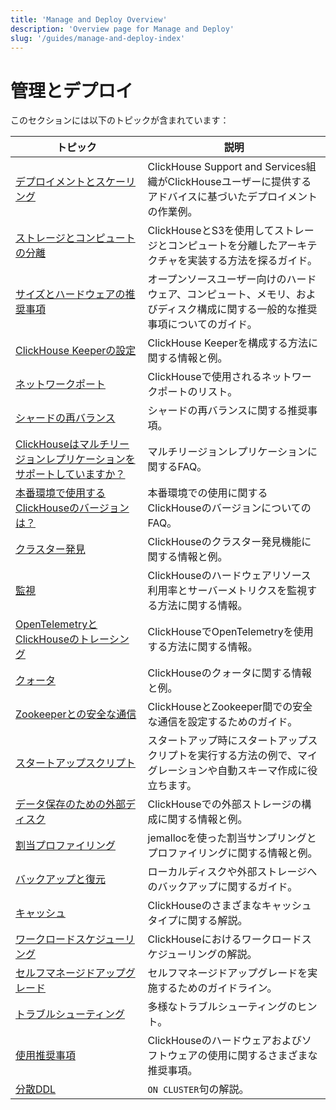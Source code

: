 ```yaml
---
title: 'Manage and Deploy Overview'
description: 'Overview page for Manage and Deploy'
slug: '/guides/manage-and-deploy-index'
---
```





# 管理とデプロイ

このセクションには以下のトピックが含まれています：

| トピック                                                                                                 | 説明                                                                                                                           |
|-------------------------------------------------------------------------------------------------------|-------------------------------------------------------------------------------------------------------------------------------|
| [デプロイメントとスケーリング](/deployment-guides/index)                                                 | ClickHouse Support and Services組織がClickHouseユーザーに提供するアドバイスに基づいたデプロイメントの作業例。                       |
| [ストレージとコンピュートの分離](/guides/separation-storage-compute)                       | ClickHouseとS3を使用してストレージとコンピュートを分離したアーキテクチャを実装する方法を探るガイド。                           |
| [サイズとハードウェアの推奨事項](/guides/sizing-and-hardware-recommendations)            | オープンソースユーザー向けのハードウェア、コンピュート、メモリ、およびディスク構成に関する一般的な推奨事項についてのガイド。     |
| [ClickHouse Keeperの設定](/guides/sre/keeper/clickhouse-keeper)                         | ClickHouse Keeperを構成する方法に関する情報と例。                                                                            |
| [ネットワークポート](/guides/sre/network-ports)                                                    | ClickHouseで使用されるネットワークポートのリスト。                                                                          |
| [シャードの再バランス](/guides/sre/scaling-clusters)                                           | シャードの再バランスに関する推奨事項。                                                                                       |
| [ClickHouseはマルチリージョンレプリケーションをサポートしていますか？](/faq/operations/multi-region-replication) | マルチリージョンレプリケーションに関するFAQ。                                                                               |
| [本番環境で使用するClickHouseのバージョンは？](/faq/operations/production)                  | 本番環境での使用に関するClickHouseのバージョンについてのFAQ。                                                               |
| [クラスター発見](/operations/cluster-discovery)                                            | ClickHouseのクラスター発見機能に関する情報と例。                                                                           |
| [監視](/operations/monitoring)                                                          | ClickHouseのハードウェアリソース利用率とサーバーメトリクスを監視する方法に関する情報。                                     |
| [OpenTelemetryとClickHouseのトレーシング](/operations/opentelemetry)                            | ClickHouseでOpenTelemetryを使用する方法に関する情報。                                                                        |
| [クォータ](/operations/quotas)                                                                  | ClickHouseのクォータに関する情報と例。                                                                                         |
| [Zookeeperとの安全な通信](/operations/ssl-zookeeper)                             | ClickHouseとZookeeper間での安全な通信を設定するためのガイド。                                                               |
| [スタートアップスクリプト](/operations/startup-scripts)                                                | スタートアップ時にスタートアップスクリプトを実行する方法の例で、マイグレーションや自動スキーマ作成に役立ちます。          |
| [データ保存のための外部ディスク](/operations/storing-data)                                   | ClickHouseでの外部ストレージの構成に関する情報と例。                                                                         |
| [割当プロファイリング](/operations/allocation-profiling)                                      | jemallocを使った割当サンプリングとプロファイリングに関する情報と例。                                                        |
| [バックアップと復元](/operations/backup)                                                      | ローカルディスクや外部ストレージへのバックアップに関するガイド。                                                              |
| [キャッシュ](/operations/caches)                                                                  | ClickHouseのさまざまなキャッシュタイプに関する解説。                                                                        |
| [ワークロードスケジューリング](/operations/workload-scheduling)                                        | ClickHouseにおけるワークロードスケジューリングの解説。                                                                     |
| [セルフマネージドアップグレード](/operations/update)                                                    | セルフマネージドアップグレードを実施するためのガイドライン。                                                              |
| [トラブルシューティング](/guides/troubleshooting)                                                    | 多様なトラブルシューティングのヒント。                                                                                     |
| [使用推奨事項](/operations/tips)                                                     | ClickHouseのハードウェアおよびソフトウェアの使用に関するさまざまな推奨事項。                                               |
| [分散DDL](/sql-reference/distributed-ddl)                                             | `ON CLUSTER`句の解説。                                                                                                          |
